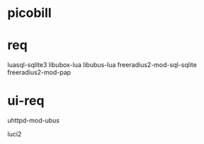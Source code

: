 picobill
========

req
===

luasql-sqlite3
libubox-lua
libubus-lua
freeradius2-mod-sql-sqlite
freeradius2-mod-pap

ui-req
======

uhttpd-mod-ubus

luci2


